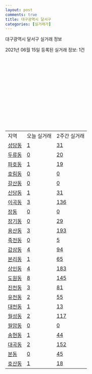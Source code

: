 ```yaml
---
layout: post
comments: true
title: 대구광역시 달서구
categories: [실거래가]
---
```


대구광역시 달서구 실거래 정보

2021년 06월 15일 등록된 실거래 정보: 1건

<script type="text/javascript">
  google.charts.load('current', {'packages':['corechart']});
  google.charts.setOnLoadCallback(drawChart);

  function drawChart() {
    var data = google.visualization.arrayToDataTable([['거래일', '매매', '전월세', '전매'], ['2021-02', 276, 326, 79], ['2021-03', 331, 290, 23], ['2021-04', 48, 93, 10]]);

    var chart = new google.visualization.LineChart(document.getElementById('columnchart_material'));
    chart.draw(data);
  }
</script>

<div id="columnchart_material" style="width: 400px; height: 200px;"></div>
<br>
<table class="sortable">
  <tr>
    <td>지역</td>
    <td>오늘 실거래</td>
    <td>2주간 실거래</td>
  </tr>

  
  <tr class="item">
    <td><a href="2729010100.html">성당동</a></td>
    <td><a href="2729010100.html">1</a></td>
    <td><a href="2729010100.html">31</a></td>
  </tr>
    

  <tr class="item">
    <td><a href="2729010200.html">두류동</a></td>
    <td><a href="2729010200.html">0</a></td>
    <td><a href="2729010200.html">20</a></td>
  </tr>
    

  <tr class="item">
    <td><a href="2729010400.html">파호동</a></td>
    <td><a href="2729010400.html">1</a></td>
    <td><a href="2729010400.html">19</a></td>
  </tr>
    

  <tr class="item">
    <td><a href="2729010500.html">호림동</a></td>
    <td><a href="2729010500.html">0</a></td>
    <td><a href="2729010500.html">0</a></td>
  </tr>
    

  <tr class="item">
    <td><a href="2729010600.html">갈산동</a></td>
    <td><a href="2729010600.html">0</a></td>
    <td><a href="2729010600.html">0</a></td>
  </tr>
    

  <tr class="item">
    <td><a href="2729010700.html">신당동</a></td>
    <td><a href="2729010700.html">1</a></td>
    <td><a href="2729010700.html">31</a></td>
  </tr>
    

  <tr class="item">
    <td><a href="2729010800.html">이곡동</a></td>
    <td><a href="2729010800.html">3</a></td>
    <td><a href="2729010800.html">136</a></td>
  </tr>
    

  <tr class="item">
    <td><a href="2729010900.html">장동</a></td>
    <td><a href="2729010900.html">0</a></td>
    <td><a href="2729010900.html">0</a></td>
  </tr>
    

  <tr class="item">
    <td><a href="2729011000.html">장기동</a></td>
    <td><a href="2729011000.html">0</a></td>
    <td><a href="2729011000.html">29</a></td>
  </tr>
    

  <tr class="item">
    <td><a href="2729011100.html">용산동</a></td>
    <td><a href="2729011100.html">3</a></td>
    <td><a href="2729011100.html">193</a></td>
  </tr>
    

  <tr class="item">
    <td><a href="2729011200.html">죽전동</a></td>
    <td><a href="2729011200.html">0</a></td>
    <td><a href="2729011200.html">5</a></td>
  </tr>
    

  <tr class="item">
    <td><a href="2729011300.html">감삼동</a></td>
    <td><a href="2729011300.html">4</a></td>
    <td><a href="2729011300.html">94</a></td>
  </tr>
    

  <tr class="item">
    <td><a href="2729011400.html">본리동</a></td>
    <td><a href="2729011400.html">1</a></td>
    <td><a href="2729011400.html">65</a></td>
  </tr>
    

  <tr class="item">
    <td><a href="2729011500.html">상인동</a></td>
    <td><a href="2729011500.html">4</a></td>
    <td><a href="2729011500.html">183</a></td>
  </tr>
    

  <tr class="item">
    <td><a href="2729011600.html">도원동</a></td>
    <td><a href="2729011600.html">8</a></td>
    <td><a href="2729011600.html">145</a></td>
  </tr>
    

  <tr class="item">
    <td><a href="2729011700.html">진천동</a></td>
    <td><a href="2729011700.html">3</a></td>
    <td><a href="2729011700.html">81</a></td>
  </tr>
    

  <tr class="item">
    <td><a href="2729011800.html">유천동</a></td>
    <td><a href="2729011800.html">2</a></td>
    <td><a href="2729011800.html">55</a></td>
  </tr>
    

  <tr class="item">
    <td><a href="2729011900.html">대천동</a></td>
    <td><a href="2729011900.html">1</a></td>
    <td><a href="2729011900.html">13</a></td>
  </tr>
    

  <tr class="item">
    <td><a href="2729012000.html">월성동</a></td>
    <td><a href="2729012000.html">2</a></td>
    <td><a href="2729012000.html">117</a></td>
  </tr>
    

  <tr class="item">
    <td><a href="2729012100.html">월암동</a></td>
    <td><a href="2729012100.html">0</a></td>
    <td><a href="2729012100.html">0</a></td>
  </tr>
    

  <tr class="item">
    <td><a href="2729012200.html">송현동</a></td>
    <td><a href="2729012200.html">1</a></td>
    <td><a href="2729012200.html">44</a></td>
  </tr>
    

  <tr class="item">
    <td><a href="2729012300.html">대곡동</a></td>
    <td><a href="2729012300.html">2</a></td>
    <td><a href="2729012300.html">152</a></td>
  </tr>
    

  <tr class="item">
    <td><a href="2729012400.html">본동</a></td>
    <td><a href="2729012400.html">0</a></td>
    <td><a href="2729012400.html">45</a></td>
  </tr>
    

  <tr class="item">
    <td><a href="2729012500.html">호산동</a></td>
    <td><a href="2729012500.html">1</a></td>
    <td><a href="2729012500.html">18</a></td>
  </tr>
    


</table>
    